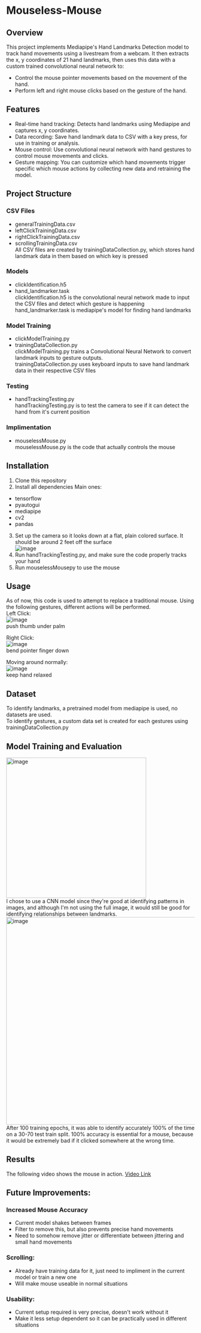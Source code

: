 # Mouseless-Mouse

## Overview
This project implements Mediapipe's Hand Landmarks Detection model to track hand movements using a livestream from a webcam. It then extracts the x, y coordinates of 21 hand landmarks, then uses this data with a custom trained convolutional neural network to:

- Control the mouse pointer movements based on the movement of the hand.
- Perform left and right mouse clicks based on the gesture of the hand.

## Features
- Real-time hand tracking: Detects hand landmarks using Mediapipe and captures x, y coordinates.
- Data recording: Save hand landmark data to CSV with a key press, for use in training or analysis.
- Mouse control: Use convolutional neural network with hand gestures to control mouse movements and clicks.
- Gesture mapping: You can customize which hand movements trigger specific which mouse actions by collecting new data and retraining the model.

## Project Structure
### CSV Files
- generalTrainingData.csv
- leftClickTrainingData.csv
- rightClickTrainingData.csv
- scrollingTrainingData.csv
<br/>All CSV files are created by trainingDataCollection.py, which stores hand landmark data in them based on which key is pressed

### Models
- clickIdentification.h5
- hand_landmarker.task
<br/>clickIdentification.h5 is the convolutional neural network made to input the CSV files and detect which gesture is happening
<br/>hand_landmarker.task is mediapipe's model for finding hand landmarks

### Model Training
- clickModelTraining.py
- trainingDataCollection.py
<br/>clickModelTraining.py trains a Convolutional Neural Network to convert landmark inputs to gesture outputs.
<br/> trainingDataCollection.py uses keyboard inputs to save hand landmark data in their respective CSV files

### Testing
- handTrackingTesting.py
<br/>handTrackingTesting.py is to test the camera to see if it can detect the hand from it's current position

### Implimentation
 - mouselessMouse.py
<br/>mouselessMouse.py is the code that actually controls the mouse

## Installation
1. Clone this repository
2. Install all dependencies
Main ones:
 - tensorflow
 - pyautogui
 - mediapipe
 - cv2
 - pandas
3. Set up the camera so it looks down at a flat, plain colored surface. It should be around 2 feet off the surface
<br/>  ![image](https://github.com/user-attachments/assets/7a3efed7-a2e7-4d0d-ad2a-49ec508a7eff)
4. Run handTrackingTesting.py, and make sure the code properly tracks your hand
5. Run mouselessMousepy to use the mouse

## Usage
As of now, this code is used to attempt to replace a traditional mouse. Using the following gestures, different actions will be performed.
<br/>Left Click:
<br/> ![image](https://github.com/user-attachments/assets/5511ffee-96b0-416f-9bce-295de2ad6e04)
<br/> push thumb under palm

Right Click:
<br/> ![image](https://github.com/user-attachments/assets/56782e64-c683-4f09-b4a5-086ce580a483)
<br/> bend pointer finger down

Moving around normally:
<br/> ![image](https://github.com/user-attachments/assets/cf3481e5-da3a-4a6c-9374-de8aedf182ff)
<br/> keep hand relaxed

## Dataset
To identify landmarks, a pretrained model from mediapipe is used, no datasets are used.
<br/>To identify gestures, a custom data set is created for each gestures using trainingDataCollection.py

## Model Training and Evaluation
<img width="374" alt="image" src="https://github.com/user-attachments/assets/5db523e6-c0aa-4c6e-9c2f-fbc938391ed8">
<br/> I chose to use a CNN model since they're good at identifying patterns in images, and although I'm not using the full image, it would still be good for identifying relationships between landmarks.
<br/><img width="553" alt="image" src="https://github.com/user-attachments/assets/cd0ebbc4-fb0f-4965-87f8-8bc8abbc2a7c">
<br/> After 100 training epochs, it was able to identify accurately 100% of the time on a 30-70 test train split. 100% accuracy is essential for a mouse, because it would be extremely bad if it clicked somewhere at the wrong time.

## Results
The following video shows the mouse in action.
[Video Link](https://www.youtube.com/watch?v=o9eTms-SIuE)

## Future Improvements:
### Increased Mouse Accuracy
 - Current model shakes between frames
 - Filter to remove this, but also prevents precise hand movements
 - Need to somehow remove jitter or differentiate between jittering and small hand movements
### Scrolling:
 - Already have training data for it, just need to impliment in the current model or train a new one
 - Will make mouse useable in normal situations
### Usability:
 - Current setup required is very precise, doesn't work without it
 - Make it less setup dependent so it can be practically used in different situations
